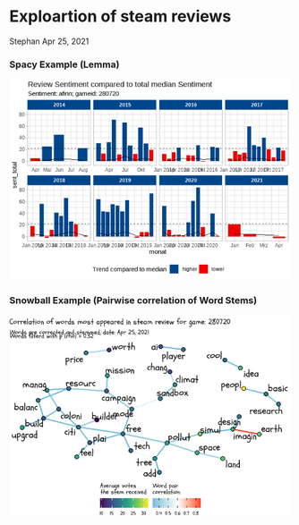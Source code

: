 Exploartion of steam reviews
================
Stephan
Apr 25, 2021

### Spacy Example (Lemma)

![](index_files/figure-gfm/unnamed-chunk-1-1.png)<!-- -->

### Snowball Example (Pairwise correlation of Word Stems)

![](index_files/figure-gfm/unnamed-chunk-2-1.png)<!-- -->
